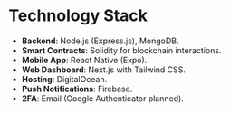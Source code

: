 # Technology Stack
- **Backend**: Node.js (Express.js), MongoDB.
- **Smart Contracts**: Solidity for blockchain interactions.
- **Mobile App**: React Native (Expo).
- **Web Dashboard**: Next.js with Tailwind CSS.
- **Hosting**: DigitalOcean.
- **Push Notifications**: Firebase.
- **2FA**: Email (Google Authenticator planned).
